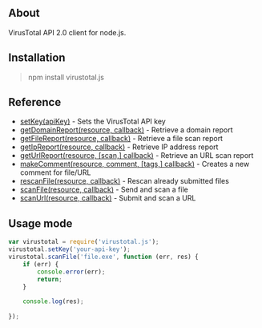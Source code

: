 ## About

VirusTotal API 2.0 client for node.js.

## Installation

> npm install virustotal.js

## Reference

 * [setKey(apiKey)](http://saltwaterc.github.io/virustotal.js/module-virustotal.html#setKey) - Sets the VirusTotal API key
 * [getDomainReport(resource, callback)](http://saltwaterc.github.io/virustotal.js/module-virustotal.html#getDomainReport) - Retrieve a domain report
 * [getFileReport(resource, callback)](http://saltwaterc.github.io/virustotal.js/module-virustotal.html#getFileReport) - Retrieve a file scan report
 * [getIpReport(resource, callback)](http://saltwaterc.github.io/virustotal.js/module-virustotal.html#getIpReport) - Retrieve IP address report
 * [getUrlReport(resource, [scan,] callback)](http://saltwaterc.github.io/virustotal.js/module-virustotal.html#getUrlReport) - Retrieve an URL scan report
 * [makeComment(resource, comment, [tags,] callback)](http://saltwaterc.github.io/virustotal.js/module-virustotal.html#makeComment) - Creates a new comment for file/URL
 * [rescanFile(resource, callback)](http://saltwaterc.github.io/virustotal.js/module-virustotal.html#rescanFile) - Rescan already submitted files
 * [scanFile(resource, callback)](http://saltwaterc.github.io/virustotal.js/module-virustotal.html#scanFile) - Send and scan a file
 * [scanUrl(resource, callback)](http://saltwaterc.github.io/virustotal.js/module-virustotal.html#scanUrl) - Submit and scan a URL

## Usage mode

```javascript
var virustotal = require('virustotal.js');
virustotal.setKey('your-api-key');
virustotal.scanFile('file.exe', function (err, res) {
	if (err) {
		console.error(err);
		return;
	}
	
	console.log(res);
	
});
```
